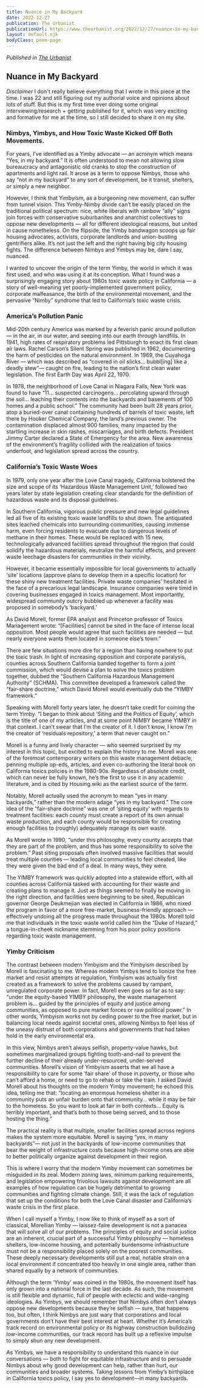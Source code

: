 ```yaml
---
title: Nuance in My Backyard
date: 2022-12-27
publication: The Urbanist
publicationUrl: https://www.theurbanist.org/2022/12/27/nuance-in-my-backyard/
layout: default.njk
bodyClass: poem-page
---
```


<div class="essay-content">
  
*Published in [The Urbanist](https://www.theurbanist.org/2022/12/27/nuance-in-my-backyard)*
## **Nuance in My Backyard** 

*Disclaimer* I don't really believe everything that I wrote in this piece at the time. I was 22 and still figuring out my authorial voice and opinions about lots of stuff. But this is my first time ever doing some original interviewing/research + getting published for it, which was very exciting and formative for me at the time, so I still decided to share it on my site.

### **Nimbys, Yimbys, and How Toxic Waste Kicked Off Both Movements.**
For years, I’ve identified as a Yimby advocate — an acronym which means “Yes, in my backyard.” It is often understood to mean not allowing slow bureaucracy and antagonistic old cranks to stop the construction of apartments and light rail. It arose as a term to oppose Nimbys, those who say “not in my backyard” to any sort of development, be it transit, shelters, or simply a new neighbor. 

However, I think that Yimbyism, as a burgeoning new movement, can suffer from tunnel vision. This Yimby-Nimby divide can’t be easily placed on the traditional political spectrum: nice, white liberals with rainbow “ally” signs join forces with conservative suburbanites and anarchist collectives to oppose new developments — all for different ideological reasons, but united in cause nonetheless. On the flipside, the Yimby bandwagon scoops up fair housing advocates, activists, corporate landlords and union-busting gentrifiers alike. It’s not just the left and the right having big city housing fights. The difference between Nimbys and Yimbys may be, dare I say, nuanced.

I wanted to uncover the origin of the term Yimby, the world in which it was first used, and who was using it at its conception. What I found was a surprisingly engaging story about 1980s toxic waste policy in California — a story of well-meaning yet poorly-implemented government policy, corporate malfeasance, the birth of the environmental movement, and the pervasive “Nimby” syndrome that led to California’s toxic waste crisis. 

### **America’s Pollution Panic**
Mid-20th century America was marked by a feverish panic around pollution — in the air, in our water, and seeping into our earth through landfills. In 1941, high rates of respiratory problems led Pittsburgh to enact its first clean air laws. Rachel Carson’s Silent Spring was published in 1962, documenting the harm of pesticides on the natural environment. In 1969, the Cuyahoga River — which was described as “covered in oil slicks… bubbl[ing] like a deadly stew”— caught on fire, leading to the nation’s first clean water legislation. The first Earth Day was April 22, 1970. 

In 1978, the neighborhood of Love Canal in Niagara Falls, New York was found to have “11… suspected carcinogens… percolating upward through the soil… leaching their contents into the backyards and basements of 100 homes and a public school.” The community had been built 28 years prior, atop a buried-over canal containing hundreds of barrels of toxic waste, left there by Hooker Chemical Company, the land’s previous owner. The contamination displaced almost 900 families, many impacted by the startling increase in skin rashes, miscarriages, and birth defects. President Jimmy Carter declared a State of Emergency for the area. New awareness of the environment’s fragility collided with the realization of toxics underfoot, and legislation spread across the country.

### **California’s Toxic Waste Woes**
In 1979, only one year after the Love Canal tragedy, California bolstered the size and scope of its ‘Hazardous Waste Management Unit,’ followed two years later by state legislation creating clear standards for the definition of hazardous waste and its disposal guidelines. 

In Southern California, vigorous public pressure and new legal guidelines led all five of its existing toxic waste landfills to shut down. The antiquated sites leached chemicals into surrounding communities, causing immense harm, even forcing residents to evacuate due to dangerous levels of methane in their homes. These would be replaced with 15 new, technologically advanced facilities spread throughout the region that could solidify the hazardous materials, neutralize the harmful effects, and prevent waste leechage disasters for communities in their vicinity. 

However, it became essentially impossible for local governments to actually ‘site’ locations (approve plans to develop them in a specific location) for these shiny new treatment facilities. Private waste companies’ hesitated  in the face of a precarious legal landscape. Insurance companies were timid in covering businesses engaged in toxics management. Most importantly, widespread community outcry bubbled up whenever a facility was proposed in somebody’s ‘backyard.’

As David Morell, former EPA analyst and Princeton professor of Toxics Management wrote: “[Facilities] cannot be sited in the face of intense local opposition. Most people would agree that such facilities are needed — but nearly everyone wants them located in someone else’s town.”

There are few situations more dire for a region than having nowhere to put the toxic trash. In light of increasing opposition and corporate paralysis, counties across Southern California banded together to form a joint commission, which would devise a plan to solve the toxics problem together, dubbed the “Southern California Hazardous Management Authority” (SCHMA). This committee developed a framework called the “fair-share doctrine,” which David Morell would eventually dub the “YIMBY framework.” 

Speaking with Morell forty years later, he doesn’t take credit for coining the term Yimby. “I began to think about ‘Siting and the Politics of Equity’, which is the title of one of my articles, and at some point NIMBY became YIMBY in that context. I can’t swear that I’m the creator of it. I don’t know, I know I’m the creator of ‘residuals repository,’ a term that never caught on.” 

Morell is a funny and lively character — who seemed surprised by my interest in this topic, but excited to explain the history to me. Morell was one of the foremost contemporary writers on this waste management debacle, penning multiple op-eds, articles, and even co-authoring the literal book on California toxics policies in the 1980-90s. Regardless of absolute credit, which can never be fully known, he’s the first to use it in any academic literature, and is cited by Housing.wiki as the earliest source of the term. 

Notably, Morell actually used the acronym to mean “yes in many backyards,” rather than the modern adage “yes in my backyard.” The core idea of the “fair-share doctrine” was one of ‘siting equity’ with regards to treatment facilities: each county must create a report of its own annual waste production, and each county would be responsible for creating enough facilities to (roughly) adequately manage its own waste. 

As Morell wrote in 1990, “under this philosophy, every county accepts that they are part of the problem, and thus has some responsibility to solve the problem.” Past siting proposals often involved massive facilities that would treat multiple counties — leading local communities to feel cheated, like they were given the bad end of a deal. In many ways, they were. 

The YIMBY framework was quickly adopted into a statewide effort, with all counties across California tasked with accounting for their waste and creating plans to manage it. Just as things seemed to finally be moving in the right direction, and facilities were beginning to be sited, Republican governor George Deukmejian was elected in California in 1986, who nixed the program in favor of a more free-market, business-friendly approach — effectively undoing all the progress made throughout the 1980s. Morell told me that individuals in the toxic waste world called him the “Duke of Hazard,” a tongue-in-cheek nickname stemming from his poor policy positions regarding toxic waste management. 

### **Yimby Criticism**
The contrast between modern Yimbyism and the Yimbyism described by Morell is fascinating to me. Whereas modern Yimbys tend to lionize the free market and resist attempts at regulation, Yimbyism was actually first created as a framework to solve the problems caused by rampant, unregulated corporate power. In fact, Morell even goes so far as to say: “under the equity-based YIMBY philosophy, the waste management problem is… guided by the principles of equity and justice among communities, as opposed to pure market forces or raw political power.” In other words, Yimbyism works not by ceding power to the free market, but in balancing local needs against societal ones, allowing Nimbys to feel less of the uneasy distrust of both corporations and governments that had taken hold in the early environmental era. 

In this view, Nimbys aren’t always selfish, property-value hawks, but sometimes marginalized groups fighting tooth-and-nail to prevent the further decline of their already under-resourced, under-served communities. Morell’s vision of Yimbyism asserts that we all have a responsibility to care for some ‘fair share’ of those in poverty, or those who can’t afford a home, or need to go to rehab or take the train. I asked David Morell about his thoughts on the modern Yimby movement; he echoed this idea, telling me that: “locating an enormous homeless shelter in a community puts an unfair burden onto that community… while it may be fair to the homeless. So you want to look at fair in both contexts… Equity is terribly important, and that’s both to those being served, and to those hosting the thing.” 

The practical reality is that multiple, smaller facilities spread across regions makes the system more equitable. Morell is saying “yes, in many backyards”— not just in the backyards of low-income communities that bear the weight of infrastructure costs because high-income ones are able to better politically organize against development in their region. 

This is where I worry that the modern Yimby movement can sometimes be misguided in its zeal. Modern zoning laws, minimum parking requirements, and legislation empowering frivolous lawsuits against development are all examples of how regulation can be hugely detrimental to growing communities and fighting climate change. Still, it was the lack of regulation that set up the conditions for both the Love Canal disaster and California’s waste crisis in the first place. 

When I call myself a Yimby, I now like to think of myself as a sort of classical, Morellian Yimby — laissez-faire development is not a panacea that will solve all of our problems. The principles of equity and social justice are an inherent, crucial part of a successful Yimby philosophy — homeless shelters, low-income housing, and potentially burdensome infrastructure must not be a responsibility placed solely on the poorest communities. These deeply necessary developments still put a real, notable strain on a local environment if concentrated too heavily in one single area, rather than shared equally by a network of communities. 

Although the term ‘Yimby’ was coined in the 1980s, the movement itself has only grown into a national force in the last decade. As such, the movement is still flexible and dynamic, full of people with eclectic and wide-ranging ideologies. As Yimbys, we should remember that Nimbys often don’t always oppose new developments because they’re selfish — sure, that happens too, but often, I think Nimbys are just wary that corporations and local governments don’t have their best interest at heart. Whether it’s America’s track record on environmental policy or its highway construction bulldozing low-income communities, our track record has built up a reflexive impulse to simply shun any new development.

As Yimbys, we have a responsibility to understand this nuance in our conversations — both to fight for equitable infrastructure and to persuade Nimbys about why good development can help, rather than hurt, our communities and broader systems. Taking lessons from Yimby’s birthplace in California toxics policy, I say yes to development—in many backyards. 

</div>

